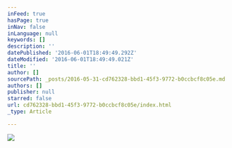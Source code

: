 ```yaml
---
inFeed: true
hasPage: true
inNav: false
inLanguage: null
keywords: []
description: ''
datePublished: '2016-06-01T18:49:49.292Z'
dateModified: '2016-06-01T18:49:49.021Z'
title: ''
author: []
sourcePath: _posts/2016-05-31-cd762328-bbd1-45f3-9772-b0ccbcf8c05e.md
authors: []
publisher: null
starred: false
url: cd762328-bbd1-45f3-9772-b0ccbcf8c05e/index.html
_type: Article

---
```

![](https://the-grid-user-content.s3-us-west-2.amazonaws.com/0678969a-b837-4315-8a65-8a978970823d.jpg)